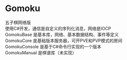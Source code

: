 # Gomoku
五子棋网络版  
使用C#开发，通信是自定义的序列化消息，网络是IOCP  
GomokuBase 是基本库，网络、基本数据结构、事件等定义  
GomokuCore 是基础版本服务器，可开PVE和PVP模式的房间  
GomokuConsole 是基于C#命令行实现的一个版本  
GomokuManual 是棋谱库（未实现）  